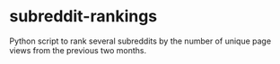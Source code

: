 # subreddit-rankings
Python script to rank several subreddits by the number of unique page views from the previous two months.
